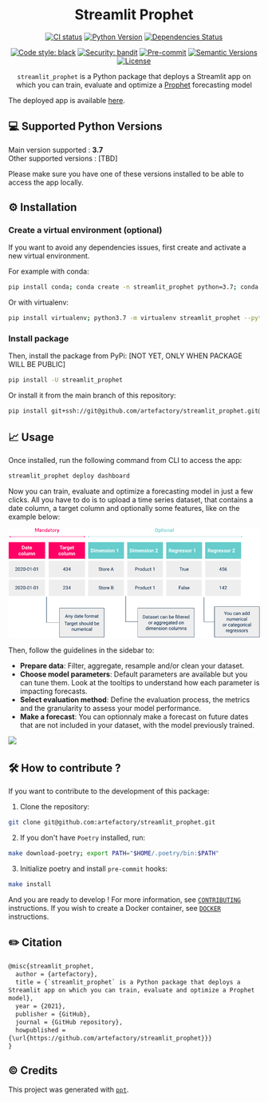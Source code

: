 <div align="center">
<h1>Streamlit Prophet</h1>

[![CI status](https://github.com/artefactory/streamlit_prophet/actions/workflows/ci.yml/badge.svg?branch%3Amain&event%3Apush)](https://github.com/artefactory/streamlit_prophet/actions/workflows/ci.yml?query=branch%3Amain)
[![Python Version](https://img.shields.io/badge/Python-3.7-informational.svg)](#supported-python-versions)
[![Dependencies Status](https://img.shields.io/badge/dependabots-active-informational.svg)](https://github.com/artefactory/streamlit_prophet}/pulls?utf8=%E2%9C%93&q=is%3Apr%20author%3Aapp%2Fdependabot)

[![Code style: black](https://img.shields.io/badge/code%20style-black-000000.svg)](https://github.com/psf/black)
[![Security: bandit](https://img.shields.io/badge/security-bandit-informational.svg)](https://github.com/PyCQA/bandit)
[![Pre-commit](https://img.shields.io/badge/pre--commit-enabled-informational?logo=pre-commit&logoColor=white)](https://github.com/artefactory/streamlit_prophet}/blob/main/.pre-commit-config.yaml)
[![Semantic Versions](https://img.shields.io/badge/%F0%9F%9A%80-semantic%20versions-informational.svg)](https://github.com/artefactory/streamlit_prophet/releases)
[![License](https://img.shields.io/badge/License-Private%20Use-informational.svg)](https://github.com/artefactory/streamlit_prophet}/blob/main/LICENSE)

`streamlit_prophet` is a Python package that deploys a Streamlit app on which you can 
train, evaluate and optimize a [Prophet](https://facebook.github.io/prophet/) forecasting model

</div>

The deployed app is available [here](https://streamlit-prophet-dot-data-sandbox-fr.ew.r.appspot.com/).

## 💻 Supported Python Versions

<p>Main version supported : <strong>3.7</strong> <br>
Other supported versions : [TBD] </p>

Please make sure you have one of these versions installed to be able to access the app locally.


## ⚙️ Installation


### Create a virtual environment (optional)
If you want to avoid any dependencies issues, first create and activate a new virtual environment.

For example with conda:
```bash
pip install conda; conda create -n streamlit_prophet python=3.7; conda activate streamlit_prophet
```

Or with virtualenv:
```bash
pip install virtualenv; python3.7 -m virtualenv streamlit_prophet --python=python3.7; source streamlit_prophet/bin/activate
```


### Install package
Then, install the package from PyPi: [NOT YET, ONLY WHEN PACKAGE WILL BE PUBLIC]

```bash
pip install -U streamlit_prophet
```


Or install it from the main branch of this repository:

```bash
pip install git+ssh://git@github.com/artefactory/streamlit_prophet.git@main
```


## 📈 Usage

Once installed, run the following command from CLI to access the app:

```bash
streamlit_prophet deploy dashboard
```

Now you can train, evaluate and optimize a forecasting model in just a few clicks.
All you have to do is to upload a time series dataset, that contains a date column, a target column and optionally some features, like on the example below:

![](references/input_format.png)

Then, follow the guidelines in the sidebar to:

* <strong>Prepare data</strong>: Filter, aggregate, resample and/or clean your dataset.
* <strong>Choose model parameters</strong>: Default parameters are available but you can tune them.
Look at the tooltips to understand how each parameter is impacting forecasts.
* <strong>Select evaluation method</strong>: Define the evaluation process, the metrics and the granularity to
assess your model performance.
* <strong>Make a forecast</strong>: You can optionnaly make a forecast on future dates that are not included in your dataset,
with the model previously trained.

![](references/demo.gif)

## 🛠️ How to contribute ?

If you want to contribute to the development of this package:

1. Clone the repository:

```bash
git clone git@github.com:artefactory/streamlit_prophet.git
```

2. If you don't have `Poetry` installed, run:

```bash
make download-poetry; export PATH="$HOME/.poetry/bin:$PATH"
```

3. Initialize poetry and install `pre-commit` hooks:

```bash
make install
```

And you are ready to develop ! For more information, see [`CONTRIBUTING`](https://github.com/artefactory/streamlit_prophet/blob/main/CONTRIBUTING.md) instructions.
If you wish to create a Docker container, see [`DOCKER`](https://github.com/artefactory/streamlit_prophet/blob/main/DOCKER.md) instructions.


## ✏️ Citation

```
@misc{streamlit_prophet,
  author = {artefactory},
  title = {`streamlit_prophet` is a Python package that deploys a Streamlit app on which you can train, evaluate and optimize a Prophet model},
  year = {2021},
  publisher = {GitHub},
  journal = {GitHub repository},
  howpublished = {\url{https://github.com/artefactory/streamlit_prophet}}}
}
```

## ©️ Credits

This project was generated with [`ppt`](https://github.com/artefactory/ppt).
